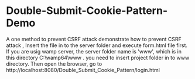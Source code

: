 # Double-Submit-Cookie-Pattern-Demo
A one method to prevent CSRF attack
demonstrate how to prevent CSRF attack , Insert the file in to the server folder and execute form.html file first. If you are usig wamp server, the server folder name is 'www', which is in this directory C:\wamp64\www . you need to insert project folder in to www directory. Then open the browser, go to http://localhost:8080/Double_Submit_Cookie_Pattern/login.html
